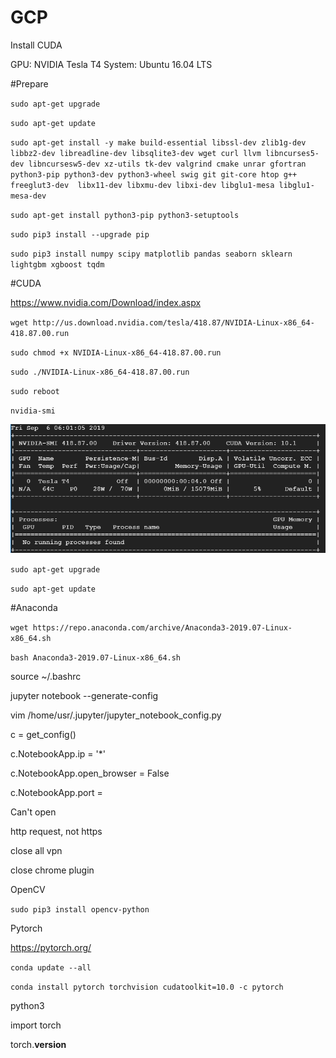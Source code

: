 # GCP
Install CUDA

GPU: NVIDIA Tesla T4
System: Ubuntu 16.04 LTS

#Prepare

`sudo apt-get upgrade`

`sudo apt-get update`

`sudo apt-get install -y make build-essential libssl-dev zlib1g-dev libbz2-dev libreadline-dev libsqlite3-dev wget curl llvm libncurses5-dev libncursesw5-dev xz-utils tk-dev valgrind cmake unrar gfortran python3-pip python3-dev python3-wheel swig git git-core htop g++ freeglut3-dev  libx11-dev libxmu-dev libxi-dev libglu1-mesa libglu1-mesa-dev`

`sudo apt-get install python3-pip python3-setuptools`

`sudo pip3 install --upgrade pip`

`sudo pip3 install numpy scipy matplotlib pandas seaborn sklearn lightgbm xgboost tqdm`

#CUDA

https://www.nvidia.com/Download/index.aspx

`wget http://us.download.nvidia.com/tesla/418.87/NVIDIA-Linux-x86_64-418.87.00.run`

`sudo chmod +x NVIDIA-Linux-x86_64-418.87.00.run`

`sudo ./NVIDIA-Linux-x86_64-418.87.00.run`

`sudo reboot`

`nvidia-smi`

![pic0](https://github.com/Pengchengzhi/GCP/blob/master/nvidia-smi.png)

`sudo apt-get upgrade`

`sudo apt-get update`

#Anaconda

`wget https://repo.anaconda.com/archive/Anaconda3-2019.07-Linux-x86_64.sh`

`bash Anaconda3-2019.07-Linux-x86_64.sh`

source ~/.bashrc

jupyter notebook --generate-config

vim /home/usr/.jupyter/jupyter_notebook_config.py

c = get_config()

c.NotebookApp.ip = '*'

c.NotebookApp.open_browser = False

c.NotebookApp.port = <Port Number>

Can't open

http request, not https

close all vpn

close chrome plugin

OpenCV

`sudo pip3 install opencv-python`

Pytorch

https://pytorch.org/

`conda update --all`

`conda install pytorch torchvision cudatoolkit=10.0 -c pytorch`

python3

import torch

torch.__version__













